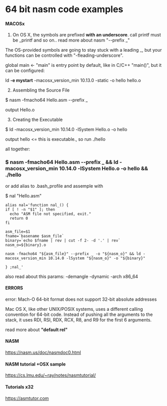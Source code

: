 # 64 bit nasm code examples


#### MACOSx

1. On OS X, the symbols are prefixed <b>with an underscore</b>.
  call printf must be _printf and so on..   read more about nasm "--prefix _"
  
  The OS-provided symbols are going to stay stuck with a leading _, but your functions can be controlled with "-fleading-underscore".
  
  global main <- "main" is entry point by default, like in C/C++ "main()", but it can be configured:
  
  ld <b>-e mystart</b> -macosx_version_min 10.13.0 -static -o hello hello.o 
  
2. Assembling the Source File 

$  nasm -fmacho64 Hello.asm --prefix _ 

output Hello.o

3. Creating the Executable

$  ld -macosx_version_min 10.14.0 -lSystem Hello.o -o hello

output hello  <=  this is executable., so run ./hello

all together:
### $ nasm -fmacho64 Hello.asm --prefix _ && ld -macosx_version_min 10.14.0 -lSystem Hello.o -o hello && ./hello


or add alias to .bash_profile
and assemple with 

$ nal "Hello.asm"

````
alias nal='function nal_() { 
if [ ! -n "$1" ]; then
  echo "ASM file not specified, exit."
  return 0
fi

asm_file=$1
fname=`basename $asm_file`
binary=`echo $fname | rev | cut -f 2- -d '.' | rev`
nasm_o=${binary}.o

nasm -fmacho64 "${asm_file}" --prefix _ -o "${nasm_o}" && ld -macosx_version_min 10.14.0 -lSystem "${nasm_o}" -o "${binary}"

} ;nal_'
````

also read about this params:
-demangle -dynamic -arch x86_64 


#### ERRORS
error: Mach-O 64-bit format does not support 32-bit absolute addresses

Mac OS X, like other UNIX/POSIX systems, uses a different calling convention for 64-bit code. Instead of pushing all the arguments to the stack, it uses RDI, RSI, RDX, RCX, R8, and R9 for the first 6 arguments. 

read more about <b>"default rel"</b>

#### NASM
https://nasm.us/doc/nasmdoc0.html

#### NASM tutorial +OSX sample
https://cs.lmu.edu/~ray/notes/nasmtutorial/

#### Tutorials x32
https://asmtutor.com


